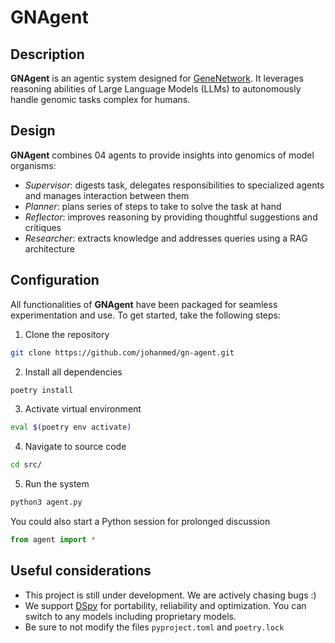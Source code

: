 # GNAgent

## Description

**GNAgent** is an agentic system designed for [GeneNetwork](https://genenetwork.org/). It leverages reasoning abilities of Large Language Models (LLMs) to autonomously handle genomic tasks complex for humans. 

## Design

**GNAgent** combines 04 agents to provide insights into genomics of model organisms:
- *Supervisor*: digests task, delegates responsibilities to specialized agents and manages interaction between them
- *Planner*: plans series of steps to take to solve the task at hand
- *Reflector*: improves reasoning by providing thoughtful suggestions and critiques
- *Researcher*: extracts knowledge and addresses queries using a RAG architecture

## Configuration

All functionalities of **GNAgent** have been packaged for seamless experimentation and use. To get started, take the following steps:

1. Clone the repository
```bash
git clone https://github.com/johanmed/gn-agent.git
```

2. Install all dependencies
```bash
poetry install
```

3. Activate virtual environment
```bash
eval $(poetry env activate)
```

4. Navigate to source code
```bash
cd src/
```

5. Run the system
```bash
python3 agent.py
```
You could also start a Python session for prolonged discussion
```python
from agent import *
```

## Useful considerations
- This project is still under development. We are actively chasing bugs :)
- We support [DSpy](https://dspy.ai/) for portability, reliability and optimization. You can switch to any models including proprietary models.
- Be sure to not modify the files `pyproject.toml` and `poetry.lock`

